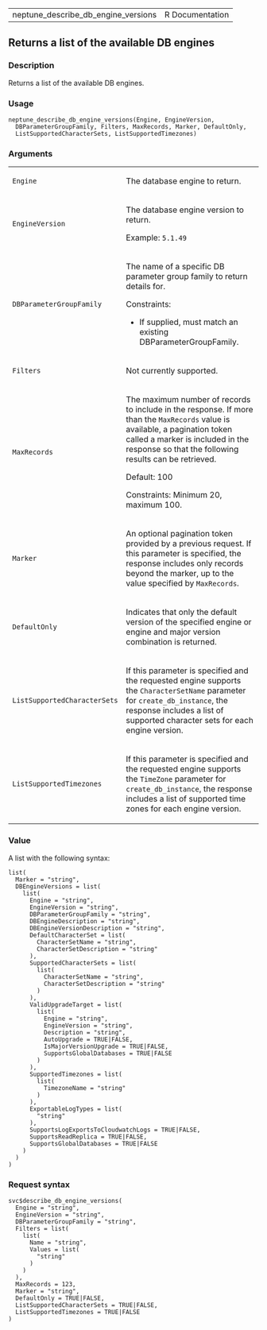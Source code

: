 <table style="width: 100%;">
<tbody>
<tr class="odd">
<td>neptune_describe_db_engine_versions</td>
<td style="text-align: right;">R Documentation</td>
</tr>
</tbody>
</table>

## Returns a list of the available DB engines

### Description

Returns a list of the available DB engines.

### Usage

    neptune_describe_db_engine_versions(Engine, EngineVersion,
      DBParameterGroupFamily, Filters, MaxRecords, Marker, DefaultOnly,
      ListSupportedCharacterSets, ListSupportedTimezones)

### Arguments

<table>
<colgroup>
<col style="width: 35%" />
<col style="width: 65%" />
</colgroup>
<tbody>
<tr class="odd">
<td><code
id="neptune_describe_db_engine_versions_:_Engine">Engine</code></td>
<td><p>The database engine to return.</p></td>
</tr>
<tr class="even">
<td><code
id="neptune_describe_db_engine_versions_:_EngineVersion">EngineVersion</code></td>
<td><p>The database engine version to return.</p>
<p>Example: <code style="white-space: pre;">⁠5.1.49⁠</code></p></td>
</tr>
<tr class="odd">
<td><code
id="neptune_describe_db_engine_versions_:_DBParameterGroupFamily">DBParameterGroupFamily</code></td>
<td><p>The name of a specific DB parameter group family to return
details for.</p>
<p>Constraints:</p>
<ul>
<li><p>If supplied, must match an existing
DBParameterGroupFamily.</p></li>
</ul></td>
</tr>
<tr class="even">
<td><code
id="neptune_describe_db_engine_versions_:_Filters">Filters</code></td>
<td><p>Not currently supported.</p></td>
</tr>
<tr class="odd">
<td><code
id="neptune_describe_db_engine_versions_:_MaxRecords">MaxRecords</code></td>
<td><p>The maximum number of records to include in the response. If more
than the <code>MaxRecords</code> value is available, a pagination token
called a marker is included in the response so that the following
results can be retrieved.</p>
<p>Default: 100</p>
<p>Constraints: Minimum 20, maximum 100.</p></td>
</tr>
<tr class="even">
<td><code
id="neptune_describe_db_engine_versions_:_Marker">Marker</code></td>
<td><p>An optional pagination token provided by a previous request. If
this parameter is specified, the response includes only records beyond
the marker, up to the value specified by
<code>MaxRecords</code>.</p></td>
</tr>
<tr class="odd">
<td><code
id="neptune_describe_db_engine_versions_:_DefaultOnly">DefaultOnly</code></td>
<td><p>Indicates that only the default version of the specified engine
or engine and major version combination is returned.</p></td>
</tr>
<tr class="even">
<td><code
id="neptune_describe_db_engine_versions_:_ListSupportedCharacterSets">ListSupportedCharacterSets</code></td>
<td><p>If this parameter is specified and the requested engine supports
the <code>CharacterSetName</code> parameter for
<code>create_db_instance</code>, the response includes a list of
supported character sets for each engine version.</p></td>
</tr>
<tr class="odd">
<td><code
id="neptune_describe_db_engine_versions_:_ListSupportedTimezones">ListSupportedTimezones</code></td>
<td><p>If this parameter is specified and the requested engine supports
the <code>TimeZone</code> parameter for <code>create_db_instance</code>,
the response includes a list of supported time zones for each engine
version.</p></td>
</tr>
</tbody>
</table>

### Value

A list with the following syntax:

    list(
      Marker = "string",
      DBEngineVersions = list(
        list(
          Engine = "string",
          EngineVersion = "string",
          DBParameterGroupFamily = "string",
          DBEngineDescription = "string",
          DBEngineVersionDescription = "string",
          DefaultCharacterSet = list(
            CharacterSetName = "string",
            CharacterSetDescription = "string"
          ),
          SupportedCharacterSets = list(
            list(
              CharacterSetName = "string",
              CharacterSetDescription = "string"
            )
          ),
          ValidUpgradeTarget = list(
            list(
              Engine = "string",
              EngineVersion = "string",
              Description = "string",
              AutoUpgrade = TRUE|FALSE,
              IsMajorVersionUpgrade = TRUE|FALSE,
              SupportsGlobalDatabases = TRUE|FALSE
            )
          ),
          SupportedTimezones = list(
            list(
              TimezoneName = "string"
            )
          ),
          ExportableLogTypes = list(
            "string"
          ),
          SupportsLogExportsToCloudwatchLogs = TRUE|FALSE,
          SupportsReadReplica = TRUE|FALSE,
          SupportsGlobalDatabases = TRUE|FALSE
        )
      )
    )

### Request syntax

    svc$describe_db_engine_versions(
      Engine = "string",
      EngineVersion = "string",
      DBParameterGroupFamily = "string",
      Filters = list(
        list(
          Name = "string",
          Values = list(
            "string"
          )
        )
      ),
      MaxRecords = 123,
      Marker = "string",
      DefaultOnly = TRUE|FALSE,
      ListSupportedCharacterSets = TRUE|FALSE,
      ListSupportedTimezones = TRUE|FALSE
    )
